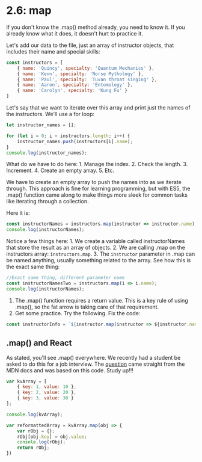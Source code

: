 # 2.6: map

If you don't know the .map\(\) method already, you need to know it. If you already know what it does, it doesn't hurt to practice it.

Let's add our data to the file, just an array of instructor objects, that includes their name and special skills:

```javascript
const instructors = [
    { name: 'Quincy', specialty: 'Quantum Mechanics' },
    { name: 'Kenn', specialty: 'Norse Mythology' },
    { name: 'Paul', specialty: 'Tuvan throat singing' },
    { name: 'Aaron', specialty: 'Entomology' },
    { name: 'Carolyn', specialty: 'Kung Fu' }
]
```

Let's say that we want to iterate over this array and print just the names of the instructors. We'll use a for loop:

```javascript
let instructor_names = [];

for (let i = 0; i < instructors.length; i++) {
    instructor_names.push(instructors[i].name);
}
console.log(instructor_names);
```

What do we have to do here: 1. Manage the index. 2. Check the length. 3. Increment. 4. Create an empty array. 5. Etc.

We have to create an empty array to push the names into as we iterate through. This approach is fine for learning programming, but with ES5, the .map\(\) function came along to make things more sleek for common tasks like iterating through a collection.

Here it is:

```javascript
const instructorNames = instructors.map(instructor => instructor.name);
console.log(instructorNames);
```

Notice a few things here: 1. We create a variable called instructorNames that store the result as an array of objects. 2. We are calling .map on the instructors array: `instructors.map`. 3. The `instructor` parameter in .map can be named anything, usually something related to the array. See how this is the exact same thing:

```javascript
//Exact same thing, different parameter name 
const instructorNamesTwo = instructors.map(i => i.name);
console.log(instructorNames);
```

1. The .map\(\) function requires a return value. This is a key rule of using .map\(\), so the fat arrow is taking care of that requirement.
2. Get some practice. Try the following. Fix the code:

```javascript
const instructorInfo = `${instructor.map(instructor => ${instructor.name}: ${instructors.specialty}`)}`;
```

## .map\(\) and React

As stated, you'll see .map\(\) everywhere. We recently had a student be asked to do this for a job interview. The [question](https://developer.mozilla.org/en-US/docs/Web/JavaScript/Reference/Global_Objects/Array/map) came straight from the MDN docs and was based on this code. Study up!!!

```javascript
var kvArray = [
    { key: 1, value: 10 },
    { key: 2, value: 20 },
    { key: 3, value: 30 }
];

console.log(kvArray);

var reformattedArray = kvArray.map(obj => {
    var rObj = {};
    rObj[obj.key] = obj.value;
    console.log(rObj);
    return rObj;
})
```

